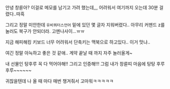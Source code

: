 안녕 창륜아?
이걸로 메모를 남기고 가려 했는데,,,
어려워서 여기까지 오는데 30분 걸렸다..따흑

그리고 정말 미안한데
`유비쿼터스언어` 밑에 있던 몇 글자 지워버렸다..
아무리 커맨드 z를 눌러도 복구가 안되더라. 고멘나사이...ㅠㅠ

지금 해피해킹 키보드 너무 어려워서 단축키는 맥북으로 하고있다.. 이거 맛냐..

여긴 정말 아늑하고 좋은 것 같애.. 계약 끝날 때 까지 자주 놀러올게~

내 선물인 탕후루 꼭 다 먹어야해!! 그리고 인증해!!!
그럼 내가 창륜띠 마음에 탕탕 후루후루~~~~~~

귀찮을텐데 나 올 때 마다 매번 챙겨줘서 고마워ㅋㅋㅋㅋㅋ

